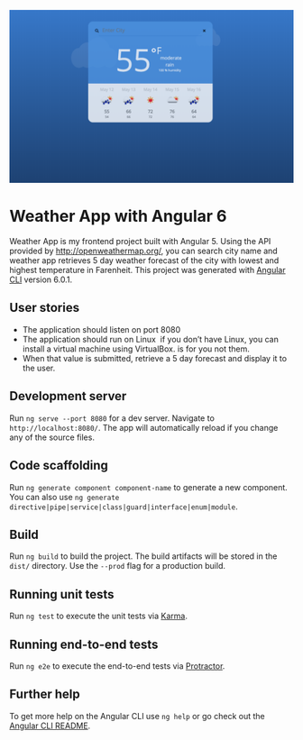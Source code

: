 ![alt text](src/assets/images/screenshot.png)

# Weather App with Angular 6

Weather App is my frontend project built with Angular 5. Using the API provided by http://openweathermap.org/, you can search city name and weather app retrieves 5 day weather forecast of the city with lowest and highest temperature in Farenheit.
This project was generated with [Angular CLI](https://github.com/angular/angular-cli) version 6.0.1.

## User stories
* The application should listen on port 8080
* The application should run on Linux ­ if you don’t have Linux, you can install a virtual
machine using VirtualBox.
is for you not them.
* When that value is submitted, retrieve a 5 day forecast and display it to the user.

## Development server

Run `ng serve --port 8080` for a dev server. Navigate to `http://localhost:8080/`. The app will automatically reload if you change any of the source files.

## Code scaffolding

Run `ng generate component component-name` to generate a new component. You can also use `ng generate directive|pipe|service|class|guard|interface|enum|module`.

## Build

Run `ng build` to build the project. The build artifacts will be stored in the `dist/` directory. Use the `--prod` flag for a production build.

## Running unit tests

Run `ng test` to execute the unit tests via [Karma](https://karma-runner.github.io).

## Running end-to-end tests

Run `ng e2e` to execute the end-to-end tests via [Protractor](http://www.protractortest.org/).

## Further help

To get more help on the Angular CLI use `ng help` or go check out the [Angular CLI README](https://github.com/angular/angular-cli/blob/master/README.md).
